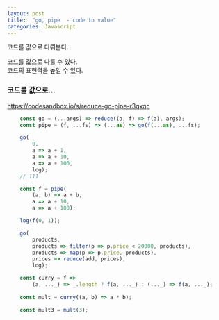 ```yaml
---
layout: post
title:  "go, pipe  - code to value"
categories: Javascript
---
```

코드를 값으로 다뤄본다.

코드를 값으로 다룰 수 있다.  
코드의 표현력을 높일 수 있다.  

### 코드를 값으로...

https://codesandbox.io/s/reduce-go-pipe-r3qxqc

```javascript
    const go = (...args) => reduce((a, f) => f(a), args);
    const pipe = (f, ...fs) => (...as) => go(f(...as), ...fs);

    go(
        0,
        a => a + 1,
        a => a + 10,
        a => a + 100,
        log);
    // 111

    const f = pipe(
        (a, b) => a + b,
        a => a + 10,
        a => a + 100);

    log(f(0, 1));

    go(
        products,
        products => filter(p => p.price < 20000, products),
        products => map(p => p.price, products),
        prices => reduce(add, prices),
        log);

    const curry = f => 
        (a, ..._) => _.length ? f(a, ..._) : (..._) => f(a, ..._);
    
    const mult = curry((a, b) => a * b);

    const mult3 = mult(3);
```

